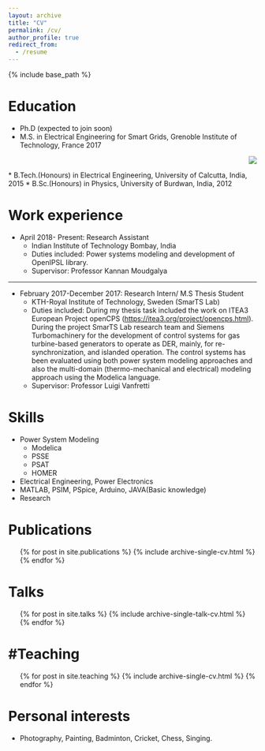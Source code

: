 ```yaml
---
layout: archive
title: "CV"
permalink: /cv/
author_profile: true
redirect_from:
  - /resume
---
```


{% include base_path %}

Education
======
* Ph.D (expected to join soon)
* M.S. in Electrical Engineering for Smart Grids, Grenoble Institute of Technology, France 2017 <p align="right">
  <img src="inpgGINP.jpg" />
</p>
* B.Tech.(Honours) in Electrical Engineering, University of Calcutta, India, 2015
* B.Sc.(Honours) in Physics, University of Burdwan, India, 2012


Work experience
======

* April 2018- Present: Research Assistant
  * Indian Institute of Technology Bombay, India
  * Duties included: Power systems modeling and development of OpenIPSL library.
  * Supervisor: Professor Kannan Moudgalya

----
* February 2017-December 2017: Research Intern/ M.S Thesis Student
  * KTH-Royal Institute of Technology, Sweden (SmarTS Lab)
  * Duties included: During my thesis task included the work on ITEA3 European Project openCPS (https://itea3.org/project/opencps.html). During the project SmarTS Lab research team and Siemens Turbomachinery for the development of control systems for gas turbine-based generators to operate as DER, mainly, for re-synchronization, and islanded operation. The control systems has been evaluated using both power system modeling approaches and also the multi-domain (thermo-mechanical and electrical) modeling approach using the Modelica language.
  * Supervisor: Professor Luigi Vanfretti
  
Skills
======
* Power System Modeling
  * Modelica
  * PSSE
  * PSAT
  * HOMER
* Electrical Engineering, Power Electronics
* MATLAB, PSIM, PSpice, Arduino, JAVA(Basic knowledge)
* Research

Publications
======
  <ul>{% for post in site.publications %}
    {% include archive-single-cv.html %}
  {% endfor %}</ul>
  
Talks
======
 <ul>{% for post in site.talks %}
    {% include archive-single-talk-cv.html %}
  {% endfor %}</ul>
  
#Teaching
======
  <ul>{% for post in site.teaching %}
    {% include archive-single-cv.html %}
  {% endfor %}</ul>
  
Personal interests
======
* Photography, Painting, Badminton, Cricket, Chess, Singing.
